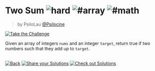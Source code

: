 <!--info-header-start--><h1>Two Sum <img src="https://img.shields.io/badge/-hard-de3d37" alt="hard"/> <img src="https://img.shields.io/badge/-%23array-999" alt="#array"/> <img src="https://img.shields.io/badge/-%23math-999" alt="#math"/></h1><blockquote><p>by PsiloLau <a href="https://github.com/Psilocine" target="_blank">@Psilocine</a></p></blockquote><p><a href="https://tsch.js.org/8804/play" target="_blank"><img src="https://img.shields.io/badge/-Take%20the%20Challenge-3178c6?logo=typescript&logoColor=white" alt="Take the Challenge"/></a> </p><!--info-header-end-->

Given an array of integers `nums` and an integer `target`, return true if two numbers such that they add up to `target`.


<!--info-footer-start--><br><a href="../../README.md" target="_blank"><img src="https://img.shields.io/badge/-Back-grey" alt="Back"/></a> <a href="https://tsch.js.org/8804/answer" target="_blank"><img src="https://img.shields.io/badge/-Share%20your%20Solutions-teal" alt="Share your Solutions"/></a> <a href="https://tsch.js.org/8804/solutions" target="_blank"><img src="https://img.shields.io/badge/-Check%20out%20Solutions-de5a77?logo=awesome-lists&logoColor=white" alt="Check out Solutions"/></a> <!--info-footer-end-->